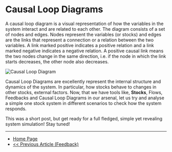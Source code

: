 # Causal Loop Diagrams

A causal loop diagram is a visual representation of how the variables in the system interact and are related to each other.  The diagram consists of a set of nodes and edges.  Nodes represent the variables (or stocks) and edges are the links that represent a connection or a relation between the two variables.  A link marked positive indicates a positive relation and a link marked negative indicates a negative relation.  A positive causal link means the two nodes change in the same direction, i.e.  if the node in which the link starts decreases, the other node also decreases.

![Causal Loop Diagram](https://sohamphanseiitb.github.io/Think-in-Systems/assets/system-dynamics/CLD-I.PNG)

Causal Loop Diagrams are excellently represent the internal structure and dynamics of the system. In particular, how stocks behave to changes in other stocks, external factors. Now, that we have tools like, **Stocks**, Flows, Feedbacks and Causal Loop Diagrams in our arsenal, let us try and analyse a simple one stock system in different scenarios to check how the system responds. 

This was a short post, but get ready for a full fledged, simple yet revealing system simulation! Stay tuned!

---

- [Home Page](https://sohamphanseiitb.github.io/Think-in-Systems/index.html)
- [<< Previous Article (Feedback)](https://sohamphanseiitb.github.io/Think-in-Systems/Systems_Theory/system_dynamics/feedback.html)
